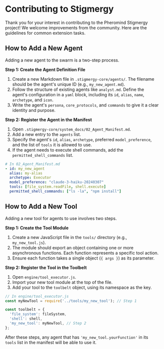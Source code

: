 
# Contributing to Stigmergy

Thank you for your interest in contributing to the Pheromind Stigmergy project! We welcome improvements from the community. Here are the guidelines for common extension tasks.

## How to Add a New Agent

Adding a new agent to the swarm is a two-step process.

**Step 1: Create the Agent Definition File**

1.  Create a new Markdown file in `.stigmergy-core/agents/`. The filename should be the agent's unique ID (e.g., `my_new_agent.md`).
2.  Follow the structure of existing agents like `analyst.md`. Define the agent's configuration in a `yaml` block, including its `id`, `alias`, `name`, `archetype`, and `icon`.
3.  Write the agent's `persona`, `core_protocols`, and `commands` to give it a clear identity and purpose.

**Step 2: Register the Agent in the Manifest**

1.  Open `.stigmergy-core/system_docs/02_Agent_Manifest.md`.
2.  Add a new entry to the `agents` list.
3.  Specify the agent's `id`, `alias`, `archetype`, preferred `model_preference`, and the list of `tools` it is allowed to use.
4.  If the agent needs to execute shell commands, add the `permitted_shell_commands` list.

```yaml
# In 02_Agent_Manifest.md
- id: my_new_agent
  alias: my-alias
  archetype: Executor
  model_preference: "claude-3-haiku-20240307"
  tools: [file_system.readFile, shell.execute]
  permitted_shell_commands: ["ls -la", "npm install"]
```

## How to Add a New Tool

Adding a new tool for agents to use involves two steps.

**Step 1: Create the Tool Module**

1.  Create a new JavaScript file in the `tools/` directory (e.g., `my_new_tool.js`).
2.  The module should export an object containing one or more asynchronous functions. Each function represents a specific tool action.
3.  Ensure each function takes a single object (`{ args }`) as its parameter.

**Step 2: Register the Tool in the Toolbelt**

1.  Open `engine/tool_executor.js`.
2.  Import your new tool module at the top of the file.
3.  Add your tool to the `toolbelt` object, using its namespace as the key.

```javascript
// In engine/tool_executor.js
const myNewTool = require('../tools/my_new_tool'); // Step 1

const toolbelt = {
  'file_system': fileSystem,
  'shell': shell,
  'my_new_tool': myNewTool, // Step 2
};
```

After these steps, any agent that has `'my_new_tool.yourFunction'` in its `tools` list in the manifest will be able to use it.
```
